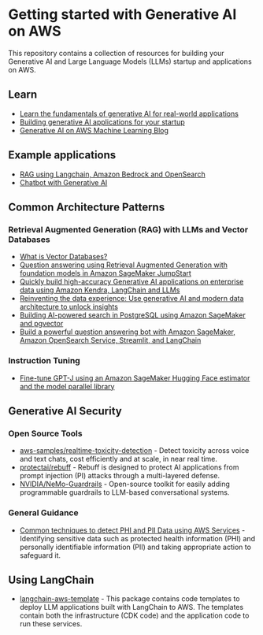 # Getting started with Generative AI on AWS

This repository contains a collection of resources for building your Generative AI and Large Language Models (LLMs) startup and applications on AWS.

## Learn

* [Learn the fundamentals of generative AI for real-world applications](https://www.deeplearning.ai/courses/generative-ai-with-llms/)
* [Building generative AI applications for your startup](https://aws.amazon.com/blogs/startups/building-generative-ai-applications-for-your-startup-part-1/)
* [Generative AI on AWS Machine Learning Blog](https://aws.amazon.com/blogs/machine-learning/category/artificial-intelligence/generative-ai/)

## Example applications

* [RAG using Langchain, Amazon Bedrock and OpenSearch](https://github.com/aws-samples/rag-using-langchain-amazon-bedrock-and-opensearch)
* [Chatbot with Generative AI](https://github.com/aws-samples/aws-genai-llm-chatbot/) 

## Common Architecture Patterns

### Retrieval Augmented Generation (RAG) with LLMs and Vector Databases

* [What is Vector Databases?](https://aws.amazon.com/what-is/vector-databases/)
* [Question answering using Retrieval Augmented Generation with foundation models in Amazon SageMaker JumpStart](https://aws.amazon.com/blogs/machine-learning/question-answering-using-retrieval-augmented-generation-with-foundation-models-in-amazon-sagemaker-jumpstart/)
* [Quickly build high-accuracy Generative AI applications on enterprise data using Amazon Kendra, LangChain and LLMs](https://aws.amazon.com/blogs/machine-learning/quickly-build-high-accuracy-generative-ai-applications-on-enterprise-data-using-amazon-kendra-langchain-and-large-language-models/)
* [Reinventing the data experience: Use generative AI and modern data architecture to unlock insights](https://aws.amazon.com/blogs/machine-learning/reinventing-the-data-experience-use-generative-ai-and-modern-data-architecture-to-unlock-insights/)
* [Building AI-powered search in PostgreSQL using Amazon SageMaker and pgvector](https://aws.amazon.com/blogs/database/building-ai-powered-search-in-postgresql-using-amazon-sagemaker-and-pgvector/)
* [Build a powerful question answering bot with Amazon SageMaker, Amazon OpenSearch Service, Streamlit, and LangChain](https://aws.amazon.com/blogs/machine-learning/build-a-powerful-question-answering-bot-with-amazon-sagemaker-amazon-opensearch-service-streamlit-and-langchain/)

### Instruction Tuning

* [Fine-tune GPT-J using an Amazon SageMaker Hugging Face estimator and the model parallel library](https://aws.amazon.com/blogs/machine-learning/fine-tune-gpt-j-using-an-amazon-sagemaker-hugging-face-estimator-and-the-model-parallel-library/)

## Generative AI Security

### Open Source Tools

* [aws-samples/realtime-toxicity-detection](https://github.com/aws-samples/realtime-toxicity-detection) - Detect toxicity across voice and text chats, cost efficiently and at scale, in near real time.
* [protectai/rebuff](https://github.com/protectai/rebuff) - Rebuff is designed to protect AI applications from prompt injection (PI) attacks through a multi-layered defense.
* [NVIDIA/NeMo-Guardrails](https://github.com/NVIDIA/NeMo-Guardrails) - Open-source toolkit for easily adding programmable guardrails to LLM-based conversational systems. 

### General Guidance

* [Common techniques to detect PHI and PII Data using AWS Services](https://aws.amazon.com/blogs/industries/common-techniques-to-detect-phi-and-pii-data-using-aws-services/) - Identifying sensitive data such as protected health information (PHI) and personally identifiable information (PII) and taking appropriate action to safeguard it.

## Using LangChain

* [langchain-aws-template](https://github.com/langchain-ai/langchain-aws-template) -
This package contains code templates to deploy LLM applications built with LangChain to AWS. The templates contain both the infrastructure (CDK code) and the application code to run these services.
